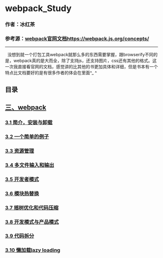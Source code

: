 # webpack_Study
        

### 作者：冰红茶  
### 参考源：[webpack官网文档https://webpack.js.org/concepts/](https://webpack.js.org/concepts/)  
        
------    
        

        
   没想到就一个打包工具webpack就那么多的东西需要掌握，跟browserify不同的是，webpack真的是大而全，除了支持js，还支持图片，css还有其他的格式。这一次我直接看官网的文档，感觉讲的比其他的书更加具体和详细，但是书本有一个特点比文档要好的是有很多作者的体会在里面^_ ^   
  
## 目录

## [三、webpack](https://github.com/hblvsjtu/React_Study/blob/master/三、webpack.md)
### [3.1 简介，安装与卸载](https://github.com/hblvsjtu/React_Study/blob/master/三、webpack.md#3.1)
### [3.2 一个简单的例子](https://github.com/hblvsjtu/React_Study/blob/master/三、webpack.md#3.2) 
### [3.3 资源管理](https://github.com/hblvsjtu/React_Study/blob/master/三、webpack.md#3.3)
### [3.4 多文件输入和输出](https://github.com/hblvsjtu/React_Study/blob/master/三、webpack.md#3.4) 
### [3.5 开发者模式](https://github.com/hblvsjtu/React_Study/blob/master/三、webpack.md#3.5)  
### [3.6 模块热替换](https://github.com/hblvsjtu/React_Study/blob/master/三、webpack.md#3.6) 
### [3.7 摇树优化和代码压缩](https://github.com/hblvsjtu/React_Study/blob/master/三、webpack.md#3.7)
### [3.8 开发模式与产品模式](https://github.com/hblvsjtu/React_Study/blob/master/三、webpack.md#3.8)
### [3.9 代码拆分](https://github.com/hblvsjtu/React_Study/blob/master/三、webpack.md#3.9)
### [3.10 懒加载lazy loading](https://github.com/hblvsjtu/React_Study/blob/master/三、webpack.md#3.10)
        
        


                
















